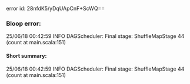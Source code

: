 error id: 28nfdK5/yDqUApCnF+ScWQ==
### Bloop error:

25/06/18 00:42:59 INFO DAGScheduler: Final stage: ShuffleMapStage 44 (count at main.scala:151)
#### Short summary: 

25/06/18 00:42:59 INFO DAGScheduler: Final stage: ShuffleMapStage 44 (count at main.scala:151)